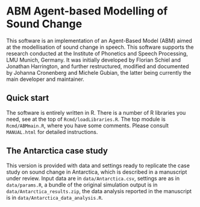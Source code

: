 # ABM Agent-based Modelling of Sound Change

This software is an implementation of an Agent-Based Model (ABM) aimed at the modellisation of sound change in speech. This software supports the research conducted at the Institute of Phonetics and Speech Processing, LMU Munich, Germany. 
It was initially developed  by Florian Schiel and Jonathan Harrington, and further restructured, modified and documented by Johanna Cronenberg and Michele Gubian, the latter being currently the main developer and maintainer. 

## Quick start

The software is entirely written in R.
There is a number of R libraries you need, see at the top of `Rcmd/loadLibraries.R`.
The top module is `Rcmd/ABMmain.R`, where you have some comments. Please consult `MANUAL.html` for detailed instructions.

## The Antarctica case study

This version is provided with data and settings ready to replicate the case study on sound change in Antarctica, which is described in a manuscript under review. 
Input data are in `data/Antarctica.csv`, settings are as in `data/params.R`,
a bundle of the original simulation output is in `data/Antarctica_results.zip`,
the data analysis reported in the manuscript is in `data/Antarctica_data_analysis.R`.













